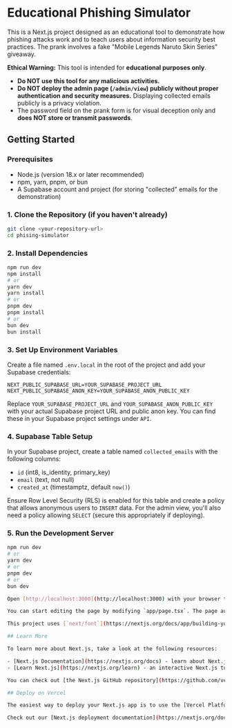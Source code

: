 # Educational Phishing Simulator

This is a Next.js project designed as an educational tool to demonstrate how phishing attacks work and to teach users about information security best practices. The prank involves a fake "Mobile Legends Naruto Skin Series" giveaway.

**Ethical Warning:** This tool is intended for **educational purposes only**.
- **Do NOT use this tool for any malicious activities.**
- **Do NOT deploy the admin page (`/admin/view`) publicly without proper authentication and security measures.** Displaying collected emails publicly is a privacy violation.
- The password field on the prank form is for visual deception only and **does NOT store or transmit passwords**.

## Getting Started

### Prerequisites

*   Node.js (version 18.x or later recommended)
*   npm, yarn, pnpm, or bun
*   A Supabase account and project (for storing "collected" emails for the demonstration)

### 1. Clone the Repository (if you haven't already)

```bash
git clone <your-repository-url>
cd phising-simulator
```

### 2. Install Dependencies

```bash
npm run dev
npm install
# or
yarn dev
yarn install 
# or
pnpm dev
pnpm install
# or
bun dev
bun install
```

### 3. Set Up Environment Variables

Create a file named `.env.local` in the root of the project and add your Supabase credentials:

```env
NEXT_PUBLIC_SUPABASE_URL=YOUR_SUPABASE_PROJECT_URL
NEXT_PUBLIC_SUPABASE_ANON_KEY=YOUR_SUPABASE_ANON_PUBLIC_KEY
```

Replace `YOUR_SUPABASE_PROJECT_URL` and `YOUR_SUPABASE_ANON_PUBLIC_KEY` with your actual Supabase project URL and public anon key. You can find these in your Supabase project settings under `API`.

### 4. Supabase Table Setup

In your Supabase project, create a table named `collected_emails` with the following columns:
*   `id` (int8, is_identity, primary_key)
*   `email` (text, not null)
*   `created_at` (timestamptz, default `now()`)

Ensure Row Level Security (RLS) is enabled for this table and create a policy that allows anonymous users to `INSERT` data. For the admin view, you'll also need a policy allowing `SELECT` (secure this appropriately if deploying).

### 5. Run the Development Server

```bash
npm run dev
# or
yarn dev
# or
pnpm dev
# or
bun dev

Open [http://localhost:3000](http://localhost:3000) with your browser to see the result.

You can start editing the page by modifying `app/page.tsx`. The page auto-updates as you edit the file.

This project uses [`next/font`](https://nextjs.org/docs/app/building-your-application/optimizing/fonts) to automatically optimize and load [Geist](https://vercel.com/font), a new font family for Vercel.

## Learn More

To learn more about Next.js, take a look at the following resources:

- [Next.js Documentation](https://nextjs.org/docs) - learn about Next.js features and API.
- [Learn Next.js](https://nextjs.org/learn) - an interactive Next.js tutorial.

You can check out [the Next.js GitHub repository](https://github.com/vercel/next.js) - your feedback and contributions are welcome!

## Deploy on Vercel

The easiest way to deploy your Next.js app is to use the [Vercel Platform](https://vercel.com/new?utm_medium=default-template&filter=next.js&utm_source=create-next-app&utm_campaign=create-next-app-readme) from the creators of Next.js.

Check out our [Next.js deployment documentation](https://nextjs.org/docs/app/building-your-application/deploying) for more details.
